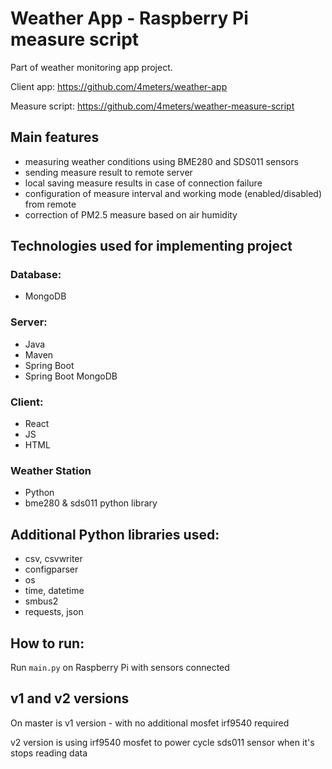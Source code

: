 # Weather App - Raspberry Pi measure script
Part of weather monitoring app project.

Client app: https://github.com/4meters/weather-app

Measure script: https://github.com/4meters/weather-measure-script
## Main features
- measuring weather conditions using BME280 and SDS011 sensors
- sending measure result to remote server
- local saving measure results in case of connection failure
- configuration of measure interval and working mode (enabled/disabled) from remote
- correction of PM2.5 measure based on air humidity

## Technologies used for implementing project
### Database:
- MongoDB

### Server:
- Java
- Maven
- Spring Boot
- Spring Boot MongoDB

### Client:
- React
- JS
- HTML

### Weather Station
- Python
- bme280 & sds011 python library

## Additional Python libraries used:
- csv, csvwriter
- configparser
- os
- time, datetime
- smbus2
- requests, json


## How to run:
Run `main.py` on Raspberry Pi with sensors connected

## v1 and v2 versions
On master is v1 version - with no additional mosfet irf9540 required

v2 version is using irf9540 mosfet to power cycle sds011 sensor when it's stops reading data